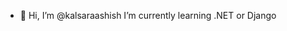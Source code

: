 - 👋 Hi, I’m @kalsaraashish
   I’m currently learning .NET or Django

<!---
kalsaraashish/kalsaraashish is a ✨ special ✨ repository because its `README.md` (this file) appears on your GitHub profile.
You can click the Preview link to take a look at your changes.
--->
